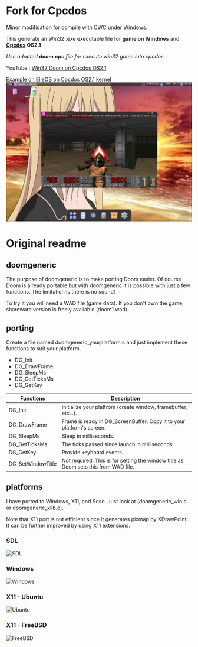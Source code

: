 # Fork for Cpcdos
Minor modification for compile with [CWC](https://github.com/VLiance/Cwc) under Windows. 

This generate an Win32 .exe executable file for **game on Windows** and **[Cpcdos](https://cpcdos.net/) OS2.1**

_Use adapted **doom.cpc** file for execute win32 game into cpcdos_

YouTube : [Win32 Doom on Cpcdos OS2.1](https://www.youtube.com/watch?v=f4MRNSdPDIU)

Example on ElieOS on Cpcdos OS2.1 kernel
![CPCDOS](screenshots/cpcdos.png)

# Original readme

## doomgeneric
The purpose of doomgeneric is to make porting Doom easier.
Of course Doom is already portable but with doomgeneric it is possible with just a few functions.
The limitation is there is no sound!

To try it you will need a WAD file (game data). If you don't own the game, shareware version is freely available (doom1.wad).

## porting
Create a file named doomgeneric_yourplatform.c and just implement these functions to suit your platform.
* DG_Init
* DG_DrawFrame
* DG_SleepMs
* DG_GetTicksMs
* DG_GetKey

|Functions            |Description|
|---------------------|-----------|
|DG_Init              |Initialize your platfrom (create window, framebuffer, etc...).
|DG_DrawFrame         |Frame is ready in DG_ScreenBuffer. Copy it to your platform's screen.
|DG_SleepMs           |Sleep in milliseconds.
|DG_GetTicksMs        |The ticks passed since launch in milliseconds.
|DG_GetKey            |Provide keyboard events.
|DG_SetWindowTitle    |Not required. This is for setting the window title as Doom sets this from WAD file.

## platforms
I have ported to Windows, X11, and Soso. Just look at (doomgeneric_win.c or doomgeneric_xlib.c).

Note that X11 port is not efficient since it generates pixmap by XDrawPoint. It can be further improved by using X11 extensions.

### SDL

![SDL](screenshots/sdl.png)

### Windows
![Windows](screenshots/windows.png)

### X11 - Ubuntu
![Ubuntu](screenshots/ubuntu.png)

### X11 - FreeBSD
![FreeBSD](screenshots/freebsd.png)
